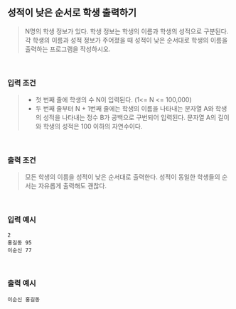 ## 성적이 낮은 순서로 학생 출력하기

> N명의 학생 정보가 있다. 학생 정보는 학생의 이름과 학생의 성적으로 구분된다. 각 학생의 이름과 성적 정보가 주어졌을 때 성적이 낮은 순서대로 학생의 이름을 출력하는 프로그램을 작성하시오.

<br>

### 입력 조건

> - 첫 번째 줄에 학생의 수 N이 입력된다. (1<= N <= 100,000)
> - 두 번째 줄부터 N + 1번째 줄에는 학생의 이름을 나타내는 문자열 A와 학생의 성적을 나타내는 정수 B가 공백으로 구번되어 입력된다. 문자열 A의 길이와 학생의 성적은 100 이하의 자연수이다.

<br>

### 출력 조건

> 모든 학생의 이름을 성적이 낮은 순서대로 출력한다. 성적이 동일한 학생들의 순서는 자유롭게 출력해도 괜찮다.

<br>

### 입력 예시

```
2
홍길동 95
이순신 77
```

<br>

### 출력 예시

```
이순신 홍길동
```
